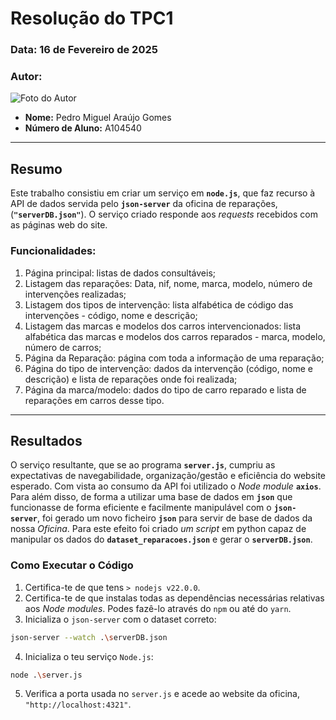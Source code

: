 # Resolução do TPC1

### **Data:** 16 de Fevereiro de 2025  
### **Autor:**  
![Foto do Autor](https://avatars.githubusercontent.com/u/140913282?v=4)  
- **Nome:** Pedro Miguel Araújo Gomes 
- **Número de Aluno:** A104540

---

## Resumo
Este trabalho consistiu em criar um serviço em **`node.js`**, que faz recurso à API de dados servida pelo **`json-server`** da oficina de reparações, (**`"serverDB.json"`**). O serviço criado responde aos *requests* recebidos com as páginas web do site.

### Funcionalidades:
1. Página principal: listas de dados consultáveis;
2. Listagem das reparações: Data, nif, nome, marca, modelo, número de intervenções realizadas;
3. Listagem dos tipos de intervenção: lista alfabética de código das intervenções - código, nome e descrição;
4. Listagem das marcas e modelos dos carros intervencionados: lista alfabética das marcas e modelos dos carros reparados - marca, modelo, número de carros;
5. Página da Reparação: página com toda a informação de uma reparação;
6. Página do tipo de intervenção: dados da intervenção (código, nome e descrição) e lista de reparações onde foi realizada;
7. Página da marca/modelo: dados do tipo de carro reparado e lista de reparações em carros desse tipo.

---

## Resultados
O serviço resultante, que se ao programa **`server.js`**, cumpriu as expectativas de navegabilidade, organização/gestão e eficiência do website esperado.
Com vista ao consumo da API foi utilizado o *Node module* **`axios`**.
Para além disso, de forma a utilizar uma base de dados em **`json`** que funcionasse de forma eficiente e facilmente manipulável com o **`json-server`**, foi gerado um novo ficheiro **`json`** para servir de base de dados da nossa *Oficina*. Para este efeito foi criado *um script* em python capaz de manipular os dados do **`dataset_reparacoes.json`** e gerar o **`serverDB.json`**.



### Como Executar o Código
1. Certifica-te de que tens `> nodejs v22.0.0`.
2. Certifica-te de que instalas todas as dependências necessárias relativas aos *Node modules*. Podes fazê-lo através do `npm` ou até do `yarn`.
3. Inicializa o `json-server` com o dataset correto:
```bash
json-server --watch .\serverDB.json
```
4. Inicializa o teu serviço `Node.js`:
```bash
node .\server.js
```
5. Verifica a porta usada no `server.js` e acede ao website da oficina, `"http://localhost:4321"`.
